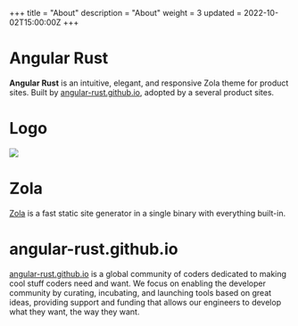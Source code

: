 +++
title = "About"
description = "About"
weight = 3
updated = 2022-10-02T15:00:00Z
+++

# Angular Rust

**Angular Rust** is an intuitive, elegant, and responsive Zola theme for product sites.
Built by [angular-rust.github.io](https://angular-rust.github.io), adopted by a several product sites.

# Logo

![](/ruex.svg)

# Zola

[Zola](https://www.getzola.org) is a fast static site generator in a single binary with everything built-in.


# angular-rust.github.io

[angular-rust.github.io](https://angular-rust.github.io) is a global community of coders dedicated to making cool stuff coders need and want. 
We focus on enabling the developer community by curating, incubating, and launching tools based on great ideas, 
providing support and funding that allows our engineers to develop what they want, the way they want. 
